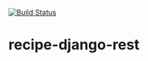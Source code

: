 [![Build Status](https://travis-ci.org/simon-martineau/recipe-django-rest.svg?branch=master)](https://travis-ci.org/simon-martineau/recipe-django-rest)
# recipe-django-rest
